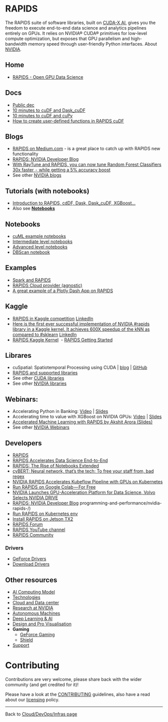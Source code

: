 # RAPIDS

The RAPIDS suite of software libraries, built on [CUDA-X AI](https://www.developer.nvidia.com/machine-learning), gives you the freedom to execute end-to-end data science and analytics pipelines entirely on GPUs. It relies on NVIDIA® CUDA® primitives for low-level compute optimization, but exposes that GPU parallelism and high-bandwidth memory speed through user-friendly Python interfaces. About [NVIDIA](https://www.nvidia.com/en-gb/about-nvidia/).

## Home

- [RAPIDS - Open GPU Data Science](https://rapids.ai/index.html)

## Docs

- [Public dec](https://docs.rapids.ai/overview)
- [10 minutes to cuDF and Dask_cuDF](https://medium.com/rapids-ai/10-minutes-to-rapids-cudf-and-dask-cudf-3d16fcb84139)
- [10 minutes to cuDF and cuPy](https://medium.com/rapids-ai/10-minutes-to-cudf-and-cupy-e131cac0439b)
- [How to create user-defined functions in RAPIDS cuDF](https://medium.com/rapids-ai/user-defined-functions-in-rapids-cudf-2d7c3fc2728d)

## Blogs

- [RAPIDS on Medium.com](https://medium.com/rapids-ai) - is a great place to catch up with RAPIDS new functionality
- [RAPIDS: NVIDIA Developer Blog](https://devblogs.nvidia.com/tag/rapids/)
- [With RayTune and RAPIDS, you can now tune Random Forest Classifiers 30x faster  -  while getting a 5% accuracy boost](https://www.linkedin.com/feed/update/urn:li:activity:6667135917431627776/)
- See other [NVIDIA blogs](https://blogs.nvidia.com/)

## Tutorials (with notebooks)

- [Introduction to RAPIDS, cdDF, Dask, Dask_cuDF, XGBoost...](https://github.com/rapidsai/notebooks-contrib/tree/master/getting_started_notebooks/intro_tutorials)
- Also see **[Notebooks](#notebooks)**

##  Notebooks

- [cuML example notebooks](https://github.com/rapidsai/notebooks/tree/master/cuml)
- [Intermediate level notebooks](https://github.com/rapidsai/notebooks-contrib/tree/master/intermediate_notebooks)
- [Advanced level notebooks](https://github.com/rapidsai/notebooks-contrib/tree/master/advanced_notebooks/tutorials)
- [DBScan notebook](https://github.com/rapidsai/notebooks/blob/master/tutorials/DBSCAN_Demo_Full.ipynb)

## Examples

- [Spark and RAPIDS](https://github.com/rapidsai/spark-examples)
- [RAPIDS Cloud provider (agnostic)](https://github.com/rapidsai/cloud-ml-examples)
- [A great example of a Plotly Dash App on RAPIDS](https://dash-rapids-covid19.org/ )

## Kaggle

- [RAPIDS in Kaggle competition](https://www.kaggle.com/cdeotte/rapids/) [LinkedIn](https://www.linkedin.com/posts/miguelusque_kaggle-rapids-gpu-activity-6628421575299383297-Ifuu)
- [Here is the first ever successful implementation of NVIDIA #rapids library in a Kaggle kernel. It achieves 600X speedup of the kNN as compared to #sklearn](https://www.kaggle.com/cdeotte/rapids-gpu-knn-mnist-0-97) [LinkedIn](https://www.linkedin.com/posts/tunguz_rapids-sklearn-ml-activity-6626833143032885248-XQA6)
- [RAPIDS Kaggle Kernel](https://www.kaggle.com/cdeotte/rapids-gpu-knn-mnist-0-97)
 - [RAPIDS Getting Started](https://rapids.ai/start.html)

## Librares

- cuSpatial: Spatiotemporal Processing using CUDA | [blog](https://medium.com/rapids-ai/releasing-cuspatial-to-accelerate-geospatial-and-spatiotemporal-processing-b686d8b32a9) | [GitHub](https://github.com/rapidsai/cuspatial)
- [RAPIDS and supported libraries](https://github.com/rapidsai/cuml#supported-algorithms)
- See other [CUDA libraries](https://docs.nvidia.com/cuda-libraries/index.html)
- See other [NVIDIA libraries](https://developer.nvidia.com/nvidia-management-library-nvml)

## Webinars:

- Accelerating Python in Banking: [Video](http://go.nvidianews.com/dc/Ty58ol2Ube3I8pgmu_WArvStj6XbWRGXWkAZY1LzhWTzLXNHPKS0BV7BGSc_UfLnrsN9qjvyMiH8wtAcnwkDDJE_zyT20X09IhXpUleXnkormNn_I7YN7wCQbIT2P_Y67fyNRPBnfaI7L9zGOJhCom0G7IhBu0tm6dtU1yJ3Hi3MgnKoJ-9JiyUSQYldQvKh-SCGl0PxIVWPv8SGIN1RfB85dtbGPENq_oQmFGMrrdQ=/x0O0020g0DVb6MF0uEm7RNn) | [Slides](https://info.nvidia.com/rs/156-OFN-742/images/FS%20Webinar%20Deck.pdf)
- Accelerating time to value with XGBoost on NVIDIA GPUs: [Video](http://go.nvidianews.com/dc/Ty58ol2Ube3I8pgmu_WArvStj6XbWRGXWkAZY1LzhWTzLXNHPKS0BV7BGSc_UfLnrsN9qjvyMiH8wtAcnwkDDFDtKliOU6Zkt26zjxUl0_65UUdvWmEP_nGV2zaig74zMzbXHBd3ZGsItQME0RixBzSo3sucCenUbYn1ddp8kKSRKyuAw9l1B7ovytLEJfu-I7ZYlDZlwMLPj8Nl0wpOUsXgTACAIyem682A91XzX0E=/s011b6W0RFME0O2nm700E0N) | [Slides](https://info.nvidia.com/rs/156-OFN-742/images/NVIDIA_XGBoost-webinar-20190627.pdf)
- [Accelerated Machine Learning with RAPIDS by Akshit Arora (Slides)](https://github.com/aroraakshit/AcceleratedMLwRAPIDS)
- See other [NVIDIA Webinars](https://www.nvidia.com/en-gb/about-nvidia/webinar-portal/)

## Developers

- [RAPIDS](https://www.developer.nvidia.com/rapids)
- [RAPIDS Accelerates Data Science End-to-End](https://devblogs.nvidia.com/gpu-accelerated-analytics-rapids/)
- [RAPIDS: The Rise of Notebooks Extended](https://news.developer.nvidia.com/rapids-the-rise-of-notebooks-extended/)
- [cyBERT: Neural network, that’s the tech; To free your staff from, bad regex](https://news.developer.nvidia.com/cybert-rapids-ai/)
- [NVIDIA RAPIDS Accelerates Kubeflow Pipeline with GPUs on Kubernetes](https://news.developer.nvidia.com/nvidia-rapids-accelerates-kubeflow-pipeline-with-gpus-on-kubernetes/)
- [Run RAPIDS on Google Colab — For Free](https://news.developer.nvidia.com/run-rapids-on-google-colab/)
- [NVIDIA Launches GPU-Acceleration Platform for Data Science, Volvo Selects NVIDIA DRIVE](https://blogs.nvidia.com/blog/2018/10/10/gtc-europe-keynote-rapids-volvo-clara-ai/)
- [RAPIDS: NVIDIA Developer Blog](https://devblogs.nvidia.com/tag/rapids/)
programming-and-performance/nvidia-rapids-/)
- [Run RAPIDS on Kubernetes env](https://devtalk.nvidia.com/default/topic/1068597/run-rapids-on-kubernetes-env/?offset=1)
- [Install RAPIDS on Jetson TX2](https://devtalk.nvidia.com/default/topic/1069140/install-rapids-on-jetson-tx2/?offset=2)
- [RAPIDS Forum](https://devtalk.nvidia.com/default/topic/1066888/cuda-)
- [RAPIDS YouTube channel](https://www.youtube.com/playlist?list=PL5B692fm6--tQAPcRgSpE6FxPqQi5VtwE)
- [RAPIDS Community](https://rapids.ai/community.html)


### Drivers

- [GeForce Drivers](https://www.geforce.co.uk/drivers)
- [Download Drivers](https://www.nvidia.co.uk/Download/index.aspx?lang=en-uk)

## Other resources

- [AI Computing Model](https://www.nvidia.com/en-gb/about-nvidia/ai-computing/)
- [Technologies](https://www.nvidia.com/en-gb/technologies/)
- [Cloud and Data center](https://www.nvidia.com/en-gb/data-center/)
- [Research at NVIDIA](https://www.nvidia.com/en-us/research/)
- [Autonomous Machines](https://www.nvidia.com/en-gb/autonomous-machines/)
- [Deep Learning & AI](https://www.nvidia.com/en-gb/deep-learning-ai/)
- [Design and Pro Visualisation](https://www.nvidia.com/en-gb/design-visualization/)
- **Gaming**
  - [GeForce Gaming](https://www.nvidia.com/en-gb/geforce/)
  - [Shield](https://www.nvidia.com/en-gb/shield/)
- [Support](https://www.nvidia.com/en-gb/support/)

# Contributing

Contributions are very welcome, please share back with the wider community (and get credited for it)!

Please have a look at the [CONTRIBUTING](../../CONTRIBUTING.md) guidelines, also have a read about our [licensing](../../LICENSE.md) policy.

---

Back to [Cloud/DevOps/Infras page](../../README.md)